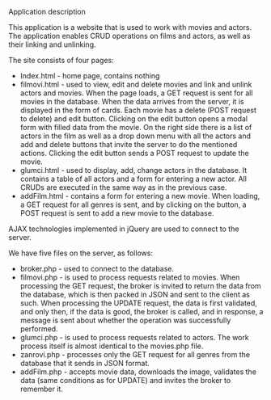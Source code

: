 Application description

This application is a website that is used to work with movies and actors. The application enables CRUD operations on films and actors, as well as their linking and unlinking.

The site consists of four pages:
- Index.html - home page, contains nothing
- filmovi.html - used to view, edit and delete movies and link and unlink actors and movies. When the page loads, a GET request is sent for all movies in the database. When the data arrives from the server, it is displayed in the form of cards. Each movie has a delete (POST request to delete) and edit button. Clicking on the edit button opens a modal form with filled data from the movie. On the right side there is a list of actors in the film as well as a drop down menu with all the actors and add and delete buttons that invite the server to do the mentioned actions. Clicking the edit button sends a POST request to update the movie.
- glumci.html - used to display, add, change actors in the database. It contains a table of all actors and a form for entering a new actor. All CRUDs are executed in the same way as in the previous case.
- addFilm.html - contains a form for entering a new movie. When loading, a GET request for all genres is sent, and by clicking on the button, a POST request is sent to add a new movie to the database.

AJAX technologies implemented in jQuery are used to connect to the server.

We have five files on the server, as follows:
- broker.php - used to connect to the database.
- filmovi.php - is used to process requests related to movies. When processing the GET request, the broker is invited to return the data from the database, which is then packed in JSON and sent to the client as such. When processing the UPDATE request, the data is first validated, and only then, if the data is good, the broker is called, and in response, a message is sent about whether the operation was successfully performed.
- glumci.php - is used to process requests related to actors. The work process itself is almost identical to the movies.php file.
- zanrovi.php - processes only the GET request for all genres from the database that it sends in JSON format.
- addFilm.php - accepts movie data, downloads the image, validates the data (same conditions as for UPDATE) and invites the broker to remember it.
